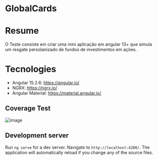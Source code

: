 # GlobalCards

# Resume
O Teste consiste em criar uma mini aplicação em angular 13+ que simula um resgate persolanizado de fundos de investimentos em ações.

# Tecnologies

 - Angular 15.2.6: https://angular.io/
 - NGRX: https://ngrx.io/
 - Angular Material: https://material.angular.io/
 
 ## Coverage Test
![image](https://user-images.githubusercontent.com/44446985/234973676-730f7d78-dbf2-4bf1-9f72-f2929e0edc12.png)

## Development server

Run `ng serve` for a dev server. Navigate to `http://localhost:4200/`. The application will automatically reload if you change any of the source files.

